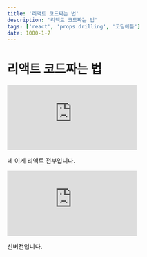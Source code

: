 ```yaml
---
title: '리액트 코드짜는 법'
description: '리액트 코드짜는 법'
tags: ['react', 'props drilling', '코딩애플']
date: 1000-1-7
---
```


# 리액트 코드짜는 법

<iframe className="codepen" src="https://www.youtube.com/embed/3MB8DBXzEos" title="리액트 코드짜는 법" frameBorder="0" allow="accelerometer; autoplay; clipboard-write; encrypted-media; gyroscope; picture-in-picture; web-share" allowFullScreen></iframe>

네 이게 리액트 전부입니다.

<iframe className="phone-video" src="https://youtube.com/embed/u86KSUc9Ngg" title="리액트 코드짜는 법(new)" frameBorder="0" allow="accelerometer; autoplay; clipboard-write; encrypted-media; gyroscope; picture-in-picture; web-share" allowFullScreen></iframe>

신버전입니다.
